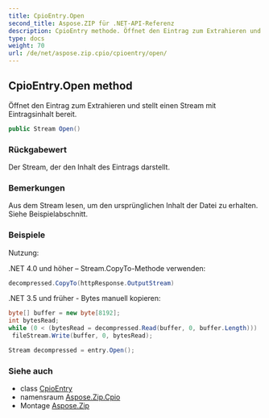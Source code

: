 ```yaml
---
title: CpioEntry.Open
second_title: Aspose.ZIP für .NET-API-Referenz
description: CpioEntry methode. Öffnet den Eintrag zum Extrahieren und stellt einen Stream mit Eintragsinhalt bereit.
type: docs
weight: 70
url: /de/net/aspose.zip.cpio/cpioentry/open/
---
```

## CpioEntry.Open method

Öffnet den Eintrag zum Extrahieren und stellt einen Stream mit Eintragsinhalt bereit.

```csharp
public Stream Open()
```

### Rückgabewert

Der Stream, der den Inhalt des Eintrags darstellt.

### Bemerkungen

Aus dem Stream lesen, um den ursprünglichen Inhalt der Datei zu erhalten. Siehe Beispielabschnitt.

### Beispiele

Nutzung:

.NET 4.0 und höher – Stream.CopyTo-Methode verwenden:

```csharp
decompressed.CopyTo(httpResponse.OutputStream)
```

.NET 3.5 und früher - Bytes manuell kopieren:

```csharp
byte[] buffer = new byte[8192];
int bytesRead;
while (0 < (bytesRead = decompressed.Read(buffer, 0, buffer.Length)))
 fileStream.Write(buffer, 0, bytesRead);
```

```csharp
Stream decompressed = entry.Open();
```

### Siehe auch

* class [CpioEntry](../)
* namensraum [Aspose.Zip.Cpio](../../cpioentry/)
* Montage [Aspose.Zip](../../../)


